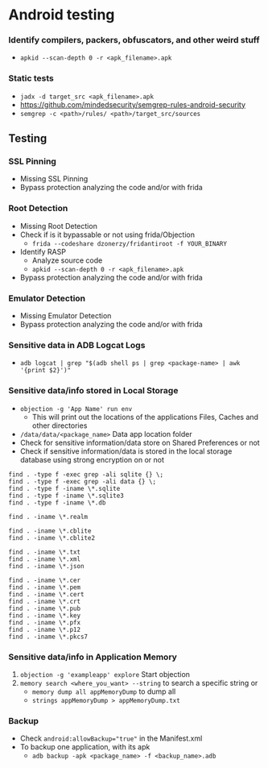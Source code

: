 # Android testing

### Identify compilers, packers, obfuscators, and other weird stuff

* `apkid --scan-depth 0 -r <apk_filename>.apk`

### Static tests

* `jadx -d target_src <apk_filename>.apk`
* https://github.com/mindedsecurity/semgrep-rules-android-security
* `semgrep -c <path>/rules/ <path>/target_src/sources`

## Testing

### SSL Pinning

* Missing SSL Pinning
* Bypass protection analyzing the code and/or with frida

### Root Detection

* Missing Root Detection
* Check if is it bypassable or not using frida/Objection
  * `frida --codeshare dzonerzy/fridantiroot -f YOUR_BINARY`
* Identify RASP
  * Analyze source code
  * `apkid --scan-depth 0 -r <apk_filename>.apk`
* Bypass protection analyzing the code and/or with frida

### Emulator Detection

* Missing Emulator Detection
* Bypass protection analyzing the code and/or with frida

### Sensitive data in ADB Logcat Logs

* `adb logcat | grep "$(adb shell ps | grep <package-name> | awk '{print $2}')"`

### Sensitive data/info stored in Local Storage

* `objection -g 'App Name' run env`
  * This will print out the locations of the applications Files, Caches and other directories
* `/data/data/<package_name>` Data app location folder
* Check for sensitive information/data store on Shared Preferences or not
* Check if sensitive information/data is stored in the local storage database using strong encryption on or not

```
find . -type f -exec grep -ali sqlite {} \;
find . -type f -exec grep -ali data {} \;
find . -type f -iname \*.sqlite
find . -type f -iname \*.sqlite3
find . -type f -iname \*.db

find . -iname \*.realm

find . -iname \*.cblite
find . -iname \*.cblite2

find . -iname \*.txt
find . -iname \*.xml
find . -iname \*.json

find . -iname \*.cer
find . -iname \*.pem
find . -iname \*.cert
find . -iname \*.crt
find . -iname \*.pub
find . -iname \*.key
find . -iname \*.pfx
find . -iname \*.p12
find . -iname \*.pkcs7
```

### Sensitive data/info in Application Memory

1. `objection -g 'exampleapp' explore` Start objection
2. `memory search <where_you_want> --string` to search a specific string or
   * `memory dump all appMemoryDump` to dump all
   * `strings appMemoryDump > appMemoryDump.txt`

### Backup

* Check `android:allowBackup="true"` in the Manifest.xml
* To backup one application, with its apk
  * `adb backup -apk <package_name> -f <backup_name>.adb`
